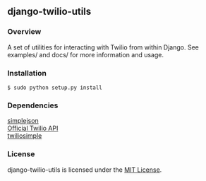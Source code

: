 ## django-twilio-utils

### Overview
A set of utilities for interacting with Twilio from within Django.  See examples/ and docs/ for more information and usage.

### Installation

    $ sudo python setup.py install

### Dependencies
[simplejson](http://www.undefined.org/python/)  
[Official Twilio API](http://github.com/twilio/twilio-python)  
[twiliosimple](http://github.com/bnmrrs/twiliosimple)

### License
django-twilio-utils is licensed under the [MIT License](http://www.opensource.org/licenses/mit-license.php).